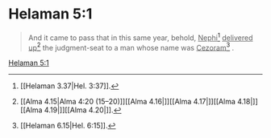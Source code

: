 # Helaman 5:1

> And it came to pass that in this same year, behold, <u>Nephi</u>[^a] <u>delivered up</u>[^b] the judgment-seat to a man whose name was <u>Cezoram</u>[^c] .

[Helaman 5:1](https://www.churchofjesuschrist.org/study/scriptures/bofm/hel/5?lang=eng&id=p1#p1)


[^a]: [[Helaman 3.37|Hel. 3:37]].  
[^b]: [[Alma 4.15|Alma 4:20 (15–20)]][[Alma 4.16|]][[Alma 4.17|]][[Alma 4.18|]][[Alma 4.19|]][[Alma 4.20|]].  
[^c]: [[Helaman 6.15|Hel. 6:15]].  
